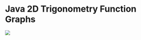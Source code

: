 
# Java 2D Trigonometry Function Graphs

[![](https://i.hizliresim.com/swaferd.png)](https://i.hizliresim.com/swaferd.png)
